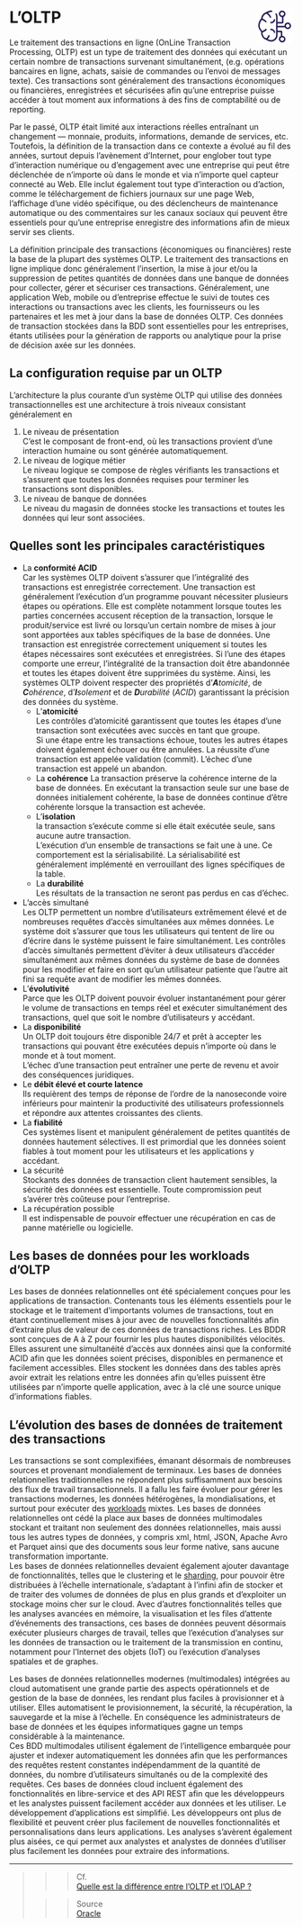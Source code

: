 # **L’OLTP** <a href="../../"><img src="../../assets/bi.svg" alt="Business intelligence" align="right" height="64px"></a>
Le traitement des transactions en ligne (OnLine Transaction Processing, OLTP) est un type de traitement des données qui exécutant un certain nombre de transactions survenant simultanément, (e.g. opérations bancaires en ligne, achats, saisie de commandes ou l’envoi de messages texte). Ces transactions sont généralement des transactions économiques ou financières, enregistrées et sécurisées afin qu’une entreprise puisse accéder à tout moment aux informations à des fins de comptabilité ou de reporting.  

Par le passé, OLTP était limité aux interactions réelles entraînant un changement — monnaie, produits, informations, demande de services, etc. Toutefois, la définition de la transaction dans ce contexte a évolué au fil des années, surtout depuis l’avènement d’Internet, pour englober tout type d’interaction numérique ou d’engagement avec une entreprise qui peut être déclenchée de n’importe où dans le monde et via n’importe quel capteur connecté au Web. Elle inclut également tout type d’interaction ou d’action, comme le téléchargement de fichiers journaux sur une page Web, l’affichage d’une vidéo spécifique, ou des déclencheurs de maintenance automatique ou des commentaires sur les canaux sociaux qui peuvent être essentiels pour qu’une entreprise enregistre des informations afin de mieux servir ses clients.  

La définition principale des transactions (économiques ou financières) reste la base de la plupart des systèmes OLTP. Le traitement des transactions en ligne implique donc généralement l’insertion, la mise à jour et/ou la suppression de petites quantités de données dans une banque de données pour collecter, gérer et sécuriser ces transactions. Généralement, une application Web, mobile ou d’entreprise effectue le suivi de toutes ces interactions ou transactions avec les clients, les fournisseurs ou les partenaires et les met à jour dans la base de données OLTP. Ces données de transaction stockées dans la BDD sont essentielles pour les entreprises, étants utilisées pour la génération de rapports ou analytique pour la prise de décision axée sur les données.

## **La configuration requise par un OLTP**
L’architecture la plus courante d’un système OLTP qui utilise des données transactionnelles est une architecture à trois niveaux consistant généralement en 
1. Le niveau de présentation  
  C’est le composant de front-end, où les transactions provient d’une interaction humaine ou sont générée automatiquement.
2. Le niveau de logique métier  
  Le niveau logique se compose de règles vérifiants les transactions et s’assurent que toutes les données requises pour terminer les transactions sont disponibles.
3. Le niveau de banque de données  
  Le niveau du magasin de données stocke les transactions et toutes les données qui leur sont associées.

## **Quelles sont les principales caractéristiques**
* La **conformité ACID**  
  Car les systèmes OLTP doivent s’assurer que l’intégralité des transactions est enregistrée correctement. Une transaction est généralement l’exécution d’un programme pouvant nécessiter plusieurs étapes ou opérations. Elle est complète notamment lorsque toutes les parties concernées accusent réception de la transaction, lorsque le produit/service est livré ou lorsqu’un certain nombre de mises à jour sont apportées aux tables spécifiques de la base de données. Une transaction est enregistrée correctement uniquement si toutes les étapes nécessaires sont exécutées et enregistrées. Si l’une des étapes comporte une erreur, l’intégralité de la transaction doit être abandonnée et toutes les étapes doivent être supprimées du système. Ainsi, les systèmes OLTP doivent respecter des propriétés d’_**A**tomicité_, de _**C**ohérence_, d’_**I**solement_ et de _**D**urabilité_ (_ACID_) garantissant la précision des données du système.
    * L’**atomicité**  
      Les contrôles d’atomicité garantissent que toutes les étapes d’une transaction sont exécutées avec succès en tant que groupe.  
      Si une étape entre les transactions échoue, toutes les autres étapes doivent également échouer ou être annulées. La réussite d’une transaction est appelée validation (commit). L’échec d’une transaction est appelé un abandon.
    * La **cohérence**
      La transaction préserve la cohérence interne de la base de données. En exécutant la transaction seule sur une base de données initialement cohérente, la base de données continue d’être cohérente lorsque la transaction est achevée.
    * L’**isolation**  
      la transaction s’exécute comme si elle était exécutée seule, sans aucune autre transaction.  
      L’exécution d’un ensemble de transactions se fait une à une. Ce comportement est la sérialisabilité. La sérialisabilité est généralement implémenté en verrouillant des lignes spécifiques de la table.
    * La **durabilité**  
      Les résultats de la transaction ne seront pas perdus en cas d’échec.
* L’accès simultané  
  Les OLTP permettent un nombre d’utilisateurs extrêmement élevé et de nombreuses requêtes d’accès simultanées aux mêmes données. Le système doit s’assurer que tous les utilisateurs qui tentent de lire ou d’écrire dans le système puissent le faire simultanément. Les contrôles d’accès simultanés permettent d’éviter à deux utilisateurs d’accéder simultanément aux mêmes données du système de base de données pour les modifier et faire en sort qu’un utilisateur patiente que l’autre ait fini sa requête avant de modifier les mêmes données.
* L’**évolutivité**  
  Parce que les OLTP doivent pouvoir évoluer instantanément pour gérer le volume de transactions en temps réel et exécuter simultanément des transactions, quel que soit le nombre d’utilisateurs y accédant.
* La **disponibilité**   
  Un OLTP doit toujours être disponible 24/7 et prêt à accepter les transactions qui pouvant être exécutées depuis n’importe où dans le monde et à tout moment.  
  L’échec d’une transaction peut entraîner une perte de revenu et avoir des conséquences juridiques.
* Le **débit élevé et courte latence**  
  Ils requièrent des temps de réponse de l’ordre de la nanoseconde voire inférieurs pour maintenir la productivité des utilisateurs professionnels et répondre aux attentes croissantes des clients.
* La **fiabilité**  
  Ces systèmes lisent et manipulent généralement de petites quantités de données hautement sélectives. Il est primordial que les données soient fiables à tout moment pour les utilisateurs et les applications y accédant.
* La sécurité  
  Stockants des données de transaction client hautement sensibles, la sécurité des données est essentielle. Toute compromission peut s’avérer très coûteuse pour l’entreprise.
* La récupération possible  
  Il est indispensable de pouvoir effectuer une récupération en cas de panne matérielle ou logicielle.
## **Les bases de données pour les workloads d’OLTP**
Les bases de données relationnelles ont été spécialement conçues pour les applications de transaction. Contenants tous les éléments essentiels pour le stockage et le traitement d’importants volumes de transactions, tout en étant continuellement mises à jour avec de nouvelles fonctionnalités afin d’extraire plus de valeur de ces données de transactions riches. Les BDDR sont conçues de A à Z pour fournir les plus hautes disponibilités vélocités. Elles assurent une simultanéité d’accès aux données ainsi que la conformité ACID afin que les données soient précises, disponibles en permanence et facilement accessibles. Elles stockent les données dans des tables après avoir extrait les relations entre les données afin qu’elles puissent être utilisées par n’importe quelle application, avec à la clé une source unique d’informations fiables.
## **L’évolution des bases de données de traitement des transactions**
Les transactions se sont complexifiées, émanant désormais de nombreuses sources et provenant mondialement de terminaux. Les bases de données relationnelles traditionnelles ne répondent plus suffisamment aux besoins des flux de travail transactionnels. Il a fallu les faire évoluer pour gérer les transactions modernes, les données hétérogènes, la mondialisations, et surtout pour exécuter des [workloads](../workload) mixtes. Les bases de données relationnelles ont cédé la place aux bases de données multimodales stockant et traitant non seulement des données relationnelles, mais aussi tous les autres types de données, y compris xml, html, JSON, Apache Avro et Parquet ainsi que des documents sous leur forme native, sans aucune transformation importante.  
Les bases de données relationnelles devaient également ajouter davantage de fonctionnalités, telles que le clustering et le [sharding](../sharding), pour pouvoir être distribuées à l’échelle internationale, s’adaptant à l’infini afin de stocker et de traiter des volumes de données de plus en plus grands et d’exploiter un stockage moins cher sur le cloud. Avec d’autres fonctionnalités telles que les analyses avancées en mémoire, la visualisation et les files d’attente d’événements des transactions, ces bases de données peuvent désormais exécuter plusieurs charges de travail, telles que l’exécution d’analyses sur les données de transaction ou le traitement de la transmission en continu, notamment pour l’Internet des objets (IoT) ou l’exécution d’analyses spatiales et de graphes.  

Les bases de données relationnelles modernes (multimodales) intégrées au cloud automatisent une grande partie des aspects opérationnels et de gestion de la base de données, les rendant plus faciles à provisionner et à utiliser. Elles automatisent le provisionnement, la sécurité, la récupération, la sauvegarde et la mise à l’échelle. En conséquence les administrateurs de base de données et les équipes informatiques gagne un temps considérable à la maintenance.  
Ces BDD multimodales utilisent également de l’intelligence embarquée pour ajuster et indexer automatiquement les données afin que les performances des requêtes restent constantes indépendamment de la quantité de données, du nombre d’utilisateurs simultanés ou de la complexité des requêtes. Ces bases de données cloud incluent également des fonctionnalités en libre-service et des API REST afin que les développeurs et les analystes puissent facilement accéder aux données et les utiliser. Le développement d’applications est simplifié. Les développeurs ont plus de flexibilité et peuvent créer plus facilement de nouvelles fonctionnalités et personnalisations dans leurs applications. Les analyses s’avèrent également plus aisées, ce qui permet aux analystes et analystes de données d’utiliser plus facilement les données pour extraire des informations.
<!-- ## **Sélectionner la base de données adaptée au workload d'OLTP**
Si le service informatique peine à suivre le rythme de l’entreprise, il est important que, lors du choix d’une base de données opérationnelle, soit pris en compte les besoins immédiats en données ainsi qu’en données à long terme. Pour stocker des transactions, gérer des systèmes d'enregistrement ou gérer du contenu, il faut une base de données offrant une simultanéité d'accès aux données, un débit élevé, une latence faible et des caractéristiques essentielles comme la haute disponibilité, la protection des données et la récupération après sinistre. 
La charge de travail fluctuera probablement tout au long de la journée, de la semaine ou de l'année. Le redimensionnement automatique de la base de données peut vous aider à réaliser des économies substantielles. Il est également possible de choisir entre une base de données spécialisée ou générique. Si les besoins concernent un type spécifique de données, une base de données spécialement conçue peut être utile. Nonobstant, il faut s’assurer de ne pas faire des concessions sur les autres caractéristiques nécessaires, car la création de ces caractéristiques ultérieurement dans la couche d'application se révélera coûteuse et nécessitera beaucoup de ressources. De plus, si les besoins en données venaient à augmenter et que l’on souhaite étendre les fonctionnalités de l’application, l'ajout de bases de données à usage unique ou adaptées à l'usage ne fera que cloisonner les données et qu'amplifier les problèmes de gestion des données. Il est indispensable de considérer également d'autres fonctionnalités qui peuvent être nécessaires pour les workloads (e.g. les exigences d'assimilation, les exigences de calcul poussées et la taille maximale).
Sélectionner un service de base de données cloud pérenne doté de fonctionnalités en libre-service qui automatiseront toute la gestion des données de sorte que les consommateurs de données, développeurs, analystes, ingénieurs de données, experts en données et administrateurs de base de données, puissent en faire plus avec les données et accélérer le développement d'applications. -->

___
>>> Cf.  
[Quelle est la différence entre l’OLTP et l’OLAP ?](../oltpVsOlap)
>
>>> Source  
[Oracle](https://www.oracle.com/fr/database/what-is-oltp/)  
